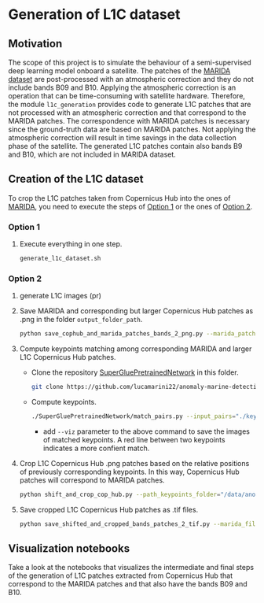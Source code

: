 # Generation of L1C dataset

## Motivation
The scope of this project is to simulate the behaviour of a semi-supervised deep learning model onboard a satellite. The patches of the [MARIDA dataset](https://marine-debris.github.io/index.html) are post-processed with an atmospheric correction and they do not include bands B09 and B10. Applying the atmospheric correction is an operation that can be time-consuming with satellite hardware. Therefore, the module `l1c_generation` provides code to generate L1C patches that are not processed with an atmospheric correction and that correspond to the MARIDA patches. The correspondence with MARIDA patches is necessary since the ground-truth data are based on MARIDA patches. Not applying the atmospheric correction will result in time savings in the data collection phase of the satellite. The generated L1C patches contain also bands B9 and B10, which are not included in MARIDA dataset.

## Creation of the L1C dataset
To crop the L1C patches taken from Copernicus Hub into the ones of [MARIDA](https://marine-debris.github.io/index.html), you need to execute the steps of [Option 1](https://github.com/lucamarini22/anomaly-marine-detection/src/l1c_generation#option-1) or the ones of [Option 2](https://github.com/lucamarini22/anomaly-marine-detection/src/l1c_generation#option-2).
### Option 1
1. Execute everything in one step.
    ```sh 
    generate_l1c_dataset.sh
    ```

### Option 2


1. generate L1C images (pr)

2. Save MARIDA and corresponding but larger Copernicus Hub patches as .png in the folder `output_folder_path`.
    ```sh
    python save_cophub_and_marida_patches_bands_2_png.py --marida_patches_path="/data/anomaly-marine-detection/data/patches/" --cop_hub_patches_path="/data/pyraws_luca/pyraws/generate_l1c/l1c_images" --pairs_file_path="/data/anomaly-marine-detection/src/l1c_generation/keypoints_pairs/cop_hub_marida_pairs.txt" --output_folder_path="/data/anomaly-marine-detection/data/l1c_copernicus_hub/images_before_keypoint_matching/"
    ```
3. Compute keypoints matching among corresponding MARIDA and larger L1C Copernicus Hub patches.
    * Clone the repository [SuperGluePretrainedNetwork](https://github.com/magicleap/SuperGluePretrainedNetwork) in this folder.
      ```sh
      git clone https://github.com/lucamarini22/anomaly-marine-detection.git
      ```
    * Compute keypoints.
      ```sh
      ./SuperGluePretrainedNetwork/match_pairs.py --input_pairs="./keypoints_pairs/cop_hub_marida_pairs.txt" --input_dir="/data/anomaly-marine-detection/data/l1c_copernicus_hub/images_before_keypoint_matching" --output_dir="./keypoints_pairs" --resize=-1 --superglue="outdoor" --max_keypoints=1024 --keypoint_threshold=0.015 --nms_radius=4 --match_threshold=0.75
      ```
      * add `--viz` parameter to the above command to save the images of matched keypoints. A red line between two keypoints indicates a more confient match.

4. Crop L1C Copernicus Hub .png patches based on the relative positions of previously corresponding keypoints. In this way, Copernicus Hub patches will correspond to MARIDA patches.
    ```sh
    python shift_and_crop_cop_hub.py --path_keypoints_folder="/data/anomaly-marine-detection/src/l1c_generation/keypoints_pairs" --cop_hub_png_input_imgs_path="/data/anomaly-marine-detection/data/l1c_copernicus_hub/images_before_keypoint_matching/" --cop_hub_png_output_imgs_path="/data/anomaly-marine-detection/data/l1c_copernicus_hub/images_after_keypoint_matching/"
    ```

5. Save cropped L1C Copernicus Hub patches as .tif files.
    ```sh
    python save_shifted_and_cropped_bands_patches_2_tif.py --marida_file_path="/data/anomaly-marine-detection/data/patches/S2_1-12-19_48MYU/S2_1-12-19_48MYU_0.tif" --bands_images_folder_path="/data/anomaly-marine-detection/data/l1c_copernicus_hub/images_after_keypoint_matching" --out_folder_tif="/data/anomaly-marine-detection/data/l1c_copernicus_hub/tif_final"
    ```


## Visualization notebooks

Take a look at the notebooks that visualizes the intermediate and final steps of the generation of L1C patches extracted from Copernicus Hub that correspond to the MARIDA patches and that also have the bands B09 and B10.